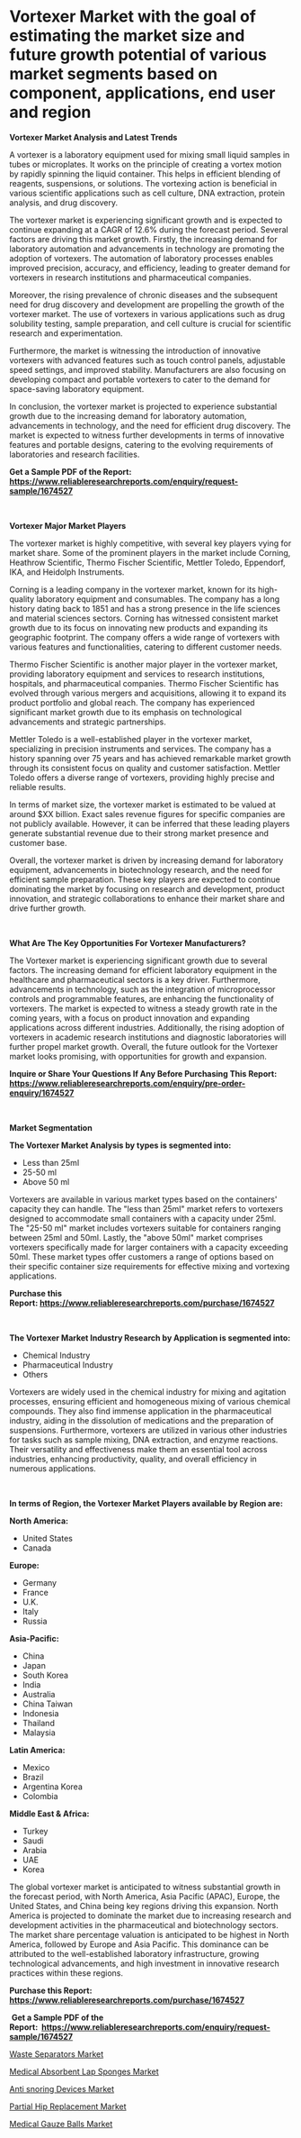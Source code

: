 <p><h1>Vortexer Market with the goal of estimating the market size and future growth potential of various market segments based on component, applications, end user and region</h1></p><p><strong>Vortexer Market Analysis and Latest Trends</strong></p>
<p><p>A vortexer is a laboratory equipment used for mixing small liquid samples in tubes or microplates. It works on the principle of creating a vortex motion by rapidly spinning the liquid container. This helps in efficient blending of reagents, suspensions, or solutions. The vortexing action is beneficial in various scientific applications such as cell culture, DNA extraction, protein analysis, and drug discovery.</p><p>The vortexer market is experiencing significant growth and is expected to continue expanding at a CAGR of 12.6% during the forecast period. Several factors are driving this market growth. Firstly, the increasing demand for laboratory automation and advancements in technology are promoting the adoption of vortexers. The automation of laboratory processes enables improved precision, accuracy, and efficiency, leading to greater demand for vortexers in research institutions and pharmaceutical companies.</p><p>Moreover, the rising prevalence of chronic diseases and the subsequent need for drug discovery and development are propelling the growth of the vortexer market. The use of vortexers in various applications such as drug solubility testing, sample preparation, and cell culture is crucial for scientific research and experimentation.</p><p>Furthermore, the market is witnessing the introduction of innovative vortexers with advanced features such as touch control panels, adjustable speed settings, and improved stability. Manufacturers are also focusing on developing compact and portable vortexers to cater to the demand for space-saving laboratory equipment.</p><p>In conclusion, the vortexer market is projected to experience substantial growth due to the increasing demand for laboratory automation, advancements in technology, and the need for efficient drug discovery. The market is expected to witness further developments in terms of innovative features and portable designs, catering to the evolving requirements of laboratories and research facilities.</p></p>
<p><strong>Get a Sample PDF of the Report:&nbsp; <a href="https://www.reliableresearchreports.com/enquiry/request-sample/1674527">https://www.reliableresearchreports.com/enquiry/request-sample/1674527</a></strong></p>
<p>&nbsp;</p>
<p><strong>Vortexer Major Market Players</strong></p>
<p><p>The vortexer market is highly competitive, with several key players vying for market share. Some of the prominent players in the market include Corning, Heathrow Scientific, Thermo Fischer Scientific, Mettler Toledo, Eppendorf, IKA, and Heidolph Instruments.</p><p>Corning is a leading company in the vortexer market, known for its high-quality laboratory equipment and consumables. The company has a long history dating back to 1851 and has a strong presence in the life sciences and material sciences sectors. Corning has witnessed consistent market growth due to its focus on innovating new products and expanding its geographic footprint. The company offers a wide range of vortexers with various features and functionalities, catering to different customer needs.</p><p>Thermo Fischer Scientific is another major player in the vortexer market, providing laboratory equipment and services to research institutions, hospitals, and pharmaceutical companies. Thermo Fischer Scientific has evolved through various mergers and acquisitions, allowing it to expand its product portfolio and global reach. The company has experienced significant market growth due to its emphasis on technological advancements and strategic partnerships.</p><p>Mettler Toledo is a well-established player in the vortexer market, specializing in precision instruments and services. The company has a history spanning over 75 years and has achieved remarkable market growth through its consistent focus on quality and customer satisfaction. Mettler Toledo offers a diverse range of vortexers, providing highly precise and reliable results.</p><p>In terms of market size, the vortexer market is estimated to be valued at around $XX billion. Exact sales revenue figures for specific companies are not publicly available. However, it can be inferred that these leading players generate substantial revenue due to their strong market presence and customer base.</p><p>Overall, the vortexer market is driven by increasing demand for laboratory equipment, advancements in biotechnology research, and the need for efficient sample preparation. These key players are expected to continue dominating the market by focusing on research and development, product innovation, and strategic collaborations to enhance their market share and drive further growth.</p></p>
<p>&nbsp;</p>
<p><strong>What Are The Key Opportunities For Vortexer Manufacturers?</strong></p>
<p><p>The Vortexer market is experiencing significant growth due to several factors. The increasing demand for efficient laboratory equipment in the healthcare and pharmaceutical sectors is a key driver. Furthermore, advancements in technology, such as the integration of microprocessor controls and programmable features, are enhancing the functionality of vortexers. The market is expected to witness a steady growth rate in the coming years, with a focus on product innovation and expanding applications across different industries. Additionally, the rising adoption of vortexers in academic research institutions and diagnostic laboratories will further propel market growth. Overall, the future outlook for the Vortexer market looks promising, with opportunities for growth and expansion.</p></p>
<p><strong>Inquire or Share Your Questions If Any Before Purchasing This Report: <a href="https://www.reliableresearchreports.com/enquiry/pre-order-enquiry/1674527">https://www.reliableresearchreports.com/enquiry/pre-order-enquiry/1674527</a></strong></p>
<p>&nbsp;</p>
<p><strong>Market Segmentation</strong></p>
<p><strong>The Vortexer Market Analysis by types is segmented into:</strong></p>
<p><ul><li>Less than 25ml</li><li>25-50 ml</li><li>Above 50 ml</li></ul></p>
<p><p>Vortexers are available in various market types based on the containers' capacity they can handle. The "less than 25ml" market refers to vortexers designed to accommodate small containers with a capacity under 25ml. The "25-50 ml" market includes vortexers suitable for containers ranging between 25ml and 50ml. Lastly, the "above 50ml" market comprises vortexers specifically made for larger containers with a capacity exceeding 50ml. These market types offer customers a range of options based on their specific container size requirements for effective mixing and vortexing applications.</p></p>
<p><strong>Purchase this Report:&nbsp;<a href="https://www.reliableresearchreports.com/purchase/1674527">https://www.reliableresearchreports.com/purchase/1674527</a></strong></p>
<p>&nbsp;</p>
<p><strong>The Vortexer Market Industry Research by Application is segmented into:</strong></p>
<p><ul><li>Chemical Industry</li><li>Pharmaceutical Industry</li><li>Others</li></ul></p>
<p><p>Vortexers are widely used in the chemical industry for mixing and agitation processes, ensuring efficient and homogeneous mixing of various chemical compounds. They also find immense application in the pharmaceutical industry, aiding in the dissolution of medications and the preparation of suspensions. Furthermore, vortexers are utilized in various other industries for tasks such as sample mixing, DNA extraction, and enzyme reactions. Their versatility and effectiveness make them an essential tool across industries, enhancing productivity, quality, and overall efficiency in numerous applications.</p></p>
<p>&nbsp;</p>
<p><strong>In terms of Region, the Vortexer Market Players available by Region are:</strong></p>
<p>
    <p> <strong> North America: </strong>
        <ul>
            <li>United States</li>
            <li>Canada</li>
        </ul>
        </p> 
    <p> <strong> Europe: </strong>
        <ul>
            <li>Germany</li>
            <li>France</li>
            <li>U.K.</li>
            <li>Italy</li>
            <li>Russia</li>
        </ul>
        </p> 
    <p> <strong> Asia-Pacific: </strong>
        <ul>
            <li>China</li>
            <li>Japan</li>
            <li>South Korea</li>
            <li>India</li>
            <li>Australia</li>
            <li>China Taiwan</li>
            <li>Indonesia</li>
            <li>Thailand</li>
            <li>Malaysia</li>
        </ul>
        </p> 
    <p> <strong> Latin America: </strong>
        <ul>
            <li>Mexico</li>
            <li>Brazil</li>
            <li>Argentina Korea</li>
            <li>Colombia</li>
        </ul>
        </p> 
    <p> <strong> Middle East & Africa: </strong>
        <ul>
            <li>Turkey</li>
            <li>Saudi</li>
            <li>Arabia</li>
            <li>UAE</li>
            <li>Korea</li>
        </ul>
    </p>
    </p>
<p><p>The global vortexer market is anticipated to witness substantial growth in the forecast period, with North America, Asia Pacific (APAC), Europe, the United States, and China being key regions driving this expansion. North America is projected to dominate the market due to increasing research and development activities in the pharmaceutical and biotechnology sectors. The market share percentage valuation is anticipated to be highest in North America, followed by Europe and Asia Pacific. This dominance can be attributed to the well-established laboratory infrastructure, growing technological advancements, and high investment in innovative research practices within these regions.</p></p>
<p><strong>Purchase this Report: <a href="https://www.reliableresearchreports.com/purchase/1674527">https://www.reliableresearchreports.com/purchase/1674527</a></strong></p>
<p>&nbsp;<strong>Get a Sample PDF of the Report:&nbsp;&nbsp;<a href="https://www.reliableresearchreports.com/enquiry/request-sample/1674527">https://www.reliableresearchreports.com/enquiry/request-sample/1674527</a></strong></p>
<p><strong></strong></p>
<p><p><a href="https://github.com/NorbertYates/Market-Research-Report-List-2/blob/main/waste-separators-market.md">Waste Separators Market</a></p><p><a href="https://medium.com/@walkersipes1943/medical-absorbent-lap-sponges-market-competitive-analysis-market-trends-and-forecast-to-2030-82773c1a5c80">Medical Absorbent Lap Sponges Market</a></p><p><a href="https://www.linkedin.com/pulse/anti-snoring-devices-market-research-report-unlocks-analysis-g8f0c/">Anti snoring Devices Market</a></p><p><a href="https://www.linkedin.com/pulse/partial-hip-replacement-market-size-growth-forecast-from-iv5rc/">Partial Hip Replacement Market</a></p><p><a href="https://medium.com/@juliusadams1991/medical-gauze-balls-market-size-market-outlook-and-market-forecast-2023-to-2030-3642fa510035">Medical Gauze Balls Market</a></p></p>